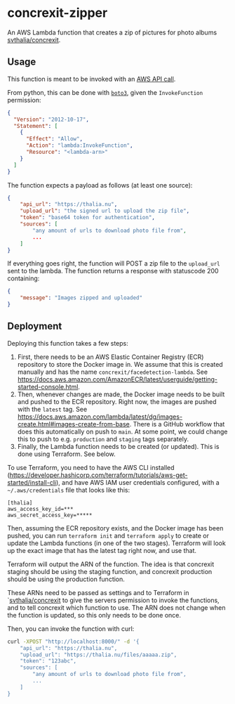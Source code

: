 # concrexit-zipper

An AWS Lambda function that creates a zip of pictures for photo albums [svthalia/concrexit](https://github.com/svthalia/concrexit).

## Usage

This function is meant to be invoked with an [AWS API call](https://docs.aws.amazon.com/lambda/latest/dg/API_Invoke.html).

From python, this can be done with [`boto3`](https://boto3.amazonaws.com/v1/documentation/api/latest/reference/services/lambda/client/invoke.html), given the `InvokeFunction` permission:

```json
{
  "Version": "2012-10-17",
  "Statement": [
    {
      "Effect": "Allow",
      "Action": "lambda:InvokeFunction",
      "Resource": "<lambda-arn>"
    }
  ]
}
```

The function expects a payload as follows (at least one source):

```json
{
    "api_url": "https://thalia.nu",
    "upload_url": "the signed url to upload the zip file",
    "token": "base64 token for authentication",
    "sources": [
        "any amount of urls to download photo file from",
        ...
    ]
}
```

If everything goes right, the function will POST a zip file to the `upload_url` sent to the lambda. The function returns a response with statuscode 200 containing:
    
```json
{
    "message": "Images zipped and uploaded"
}
```

## Deployment

Deploying this function takes a few steps:

1. First, there needs to be an AWS Elastic Container Registry (ECR) repository to store the Docker image in. 
  We assume that this is created manually and has the name `concrexit/facedetection-lambda`. See https://docs.aws.amazon.com/AmazonECR/latest/userguide/getting-started-console.html. 
2. Then, whenever changes are made, the Docker image needs to be built and pushed to the ECR repository. Right now, the images are pushed with the `latest` tag. See https://docs.aws.amazon.com/lambda/latest/dg/images-create.html#images-create-from-base. There is a GitHub workflow that does this automatically on push to `main`. At some point, we could change this to push to e.g. `production` and `staging` tags separately.
3. Finally, the Lambda function needs to be created (or updated). This is done using Terraform. See below.
  
To use Terraform, you need to have the AWS CLI installed (https://developer.hashicorp.com/terraform/tutorials/aws-get-started/install-cli), and have AWS IAM user credentials configured, with a `~/.aws/credentials` file that looks like this:

```
[thalia]
aws_access_key_id=***
aws_secret_access_key=*****
```

Then, assuming the ECR repository exists, and the Docker image has been pushed, you can run `terraform init` and `terraform apply` to create or update the Lambda functions (in one of the two stages). Terraform will look up the exact image that has the latest tag right now, and use that.

Terraform will output the ARN of the function. The idea is that concrexit staging should be using the staging function, and concrexit production should be using the production function. 

These ARNs need to be passed as settings and to Terraform in `[svthalia/concrexit](https://github.com/svthalia/concrexit) to give the servers permission to invoke the functions, and to tell concrexit which function to use. The ARN does not change when the function is updated, so this only needs to be done once.

Then, you can invoke the function with curl:
```sh
curl -XPOST "http://localhost:8000/" -d '{
    "api_url": "https://thalia.nu",
    "upload_url": "https://thalia.nu/files/aaaaa.zip",
    "token": "123abc",
    "sources": [
        "any amount of urls to download photo file from",
        ...
    ]
}
```